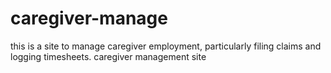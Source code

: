 # caregiver-manage

this is a site to manage caregiver employment, particularly filing claims and logging timesheets.
caregiver management site
